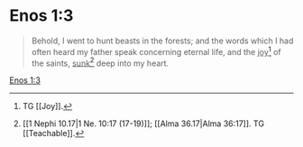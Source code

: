 # Enos 1:3

> Behold, I went to hunt beasts in the forests; and the words which I had often heard my father speak concerning eternal life, and the <u>joy</u>[^a] of the saints, <u>sunk</u>[^b] deep into my heart.

[Enos 1:3](https://www.churchofjesuschrist.org/study/scriptures/bofm/enos/1?lang=eng&id=p3#p3)


[^a]: TG [[Joy]].
[^b]: [[1 Nephi 10.17|1 Ne. 10:17 (17-19)]]; [[Alma 36.17|Alma 36:17]]. TG [[Teachable]].
